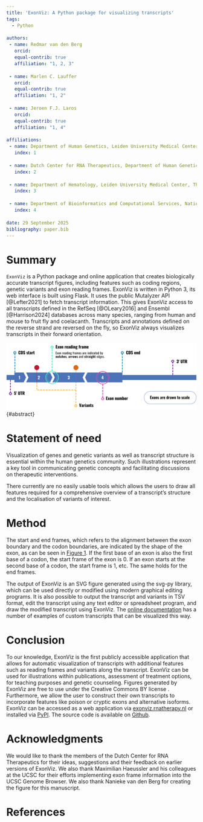 ```yaml
---
title: 'ExonViz: A Python package for visualizing transcripts'
tags:
  - Python

authors:
 - name: Redmar van den Berg
   orcid:
   equal-contrib: true
   affiliation: "1, 2, 3"

 - name: Marlen C. Lauffer
   orcid:
   equal-contrib: true
   affiliation: "1, 2"

 - name: Jeroen F.J. Laros
   orcid:
   equal-contrib: true
   affiliation: "1, 4"

affiliations:
 - name: Department of Human Genetics, Leiden University Medical Center, The Netherlands
   index: 1

 - name: Dutch Center for RNA Therapeutics, Department of Human Genetics, Leiden University Medical Center, The Netherlands
   index: 2

 - name: Department of Hematology, Leiden University Medical Center, The Netherlands
   index: 3

 - name: Department of Bioinformatics and Computational Services, National Institute of Public Health and the Environment, The Netherlands
   index: 4

date: 29 September 2025
bibliography: paper.bib
---
```


# Summary

`ExonViz` is a Python package and online application that creates biologically
accurate transcript figures, including features such as coding regions, genetic
variants and exon reading frames. ExonViz is written in Python 3, its web
interface is built using Flask. It uses the public Mutalyzer API [@Lefter2021]
to fetch transcript information. This gives ExonViz access to all transcripts
defined in the RefSeq [@OLeary2016] and Ensembl [@Harrison2024] databases
across many species, ranging from human and mouse to fruit fly and coelacanth.
Transcripts and annotations defined on the reverse strand are reversed on the
fly, so ExonViz always visualizes transcripts in their forward orientation.

![Example transcript highlighting ExonViz features](docs/figures/abstract.svg){#abstract}

# Statement of need
Visualization of genes and genetic variants as well as transcript structure is
essential within the human genetics community. Such illustrations represent a
key tool in communicating genetic concepts and facilitating discussions on
therapeutic interventions.

There currently are no easily usable tools which allows the users to draw all
features required for a comprehensive overview of a transcript’s structure and
the localisation of variants of interest.

# Method
The start and end frames, which refers to the alignment between the exon
boundary and the codon boundaries, are indicated by the shape of the exon, as
can be seen in [Figure 1](#abstract). If the first base of an exon is also the
first base of a codon, the start frame of the exon is 0. If an exon starts at
the second base of a codon, the start frame is 1, etc. The same holds for the
end frames.

The output of ExonViz is an SVG figure generated using the svg-py library,
which can be used directly or modified using modern graphical editing programs.
It is also possible to output the transcript and variants in TSV format, edit
the transcript using any text editor or spreadsheet program, and draw the
modified transcript using ExonViz. The [online
documentation](https://exonviz.readthedocs.io/en/latest/examples.html) has a
number of examples of custom transcripts that can be visualized this way.

# Conclusion
To our knowledge, ExonViz is the first publicly accessible application that
allows for automatic visualization of transcripts with additional features such
as reading frames and variants along the transcript. ExonViz can be used for
illustrations within publications, assessment of treatment options, for
teaching purposes and genetic counseling. Figures generated by ExonViz are free
to use under the Creative Commons BY license . Furthermore, we allow the user
to construct their own transcripts to incorporate features like poison or
cryptic exons and alternative isoforms. ExonViz can be accessed as a web
application via [exonviz.rnatherapy.nl](https://exonviz.rnatherapy.nl) or
installed via [PyPI](https://pypi.org/project/exonviz/). The source code is
available on [Github](https://github.com/DCRT-LUMC/exonviz).

# Acknowledgments
We would like to thank the members of the Dutch Center for RNA Therapeutics for
their ideas, suggestions and their feedback on earlier versions of ExonViz. We
also thank Maximilian Haeussler and his colleagues at the UCSC for their
efforts implementing exon frame information into the UCSC Genome Browser. We
also thank Nanieke van den Berg for creating the figure for this manuscript.

# References
